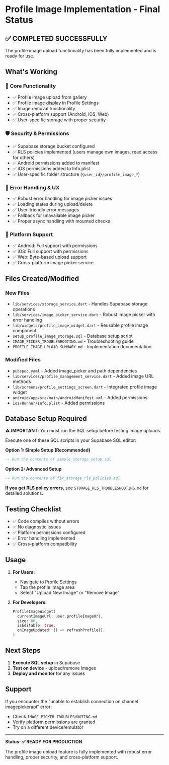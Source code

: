# Profile Image Implementation - Final Status

## ✅ **COMPLETED SUCCESSFULLY**

The profile image upload functionality has been fully implemented and is ready for use.

## **What's Working**

### 🔧 **Core Functionality**
- ✅ Profile image upload from gallery
- ✅ Profile image display in Profile Settings
- ✅ Image removal functionality
- ✅ Cross-platform support (Android, iOS, Web)
- ✅ User-specific storage with proper security

### 🛡️ **Security & Permissions**
- ✅ Supabase storage bucket configured
- ✅ RLS policies implemented (users manage own images, read access for others)
- ✅ Android permissions added to manifest
- ✅ iOS permissions added to Info.plist
- ✅ User-specific folder structure (`{user_id}/profile_image_*`)

### 🚀 **Error Handling & UX**
- ✅ Robust error handling for image picker issues
- ✅ Loading states during upload/delete
- ✅ User-friendly error messages
- ✅ Fallback for unavailable image picker
- ✅ Proper async handling with mounted checks

### 📱 **Platform Support**
- ✅ Android: Full support with permissions
- ✅ iOS: Full support with permissions  
- ✅ Web: Byte-based upload support
- ✅ Cross-platform image picker service

## **Files Created/Modified**

### **New Files**
- `lib/services/storage_service.dart` - Handles Supabase storage operations
- `lib/services/image_picker_service.dart` - Robust image picker with error handling
- `lib/widgets/profile_image_widget.dart` - Reusable profile image component
- `setup_profile_image_storage.sql` - Database setup script
- `IMAGE_PICKER_TROUBLESHOOTING.md` - Troubleshooting guide
- `PROFILE_IMAGE_UPLOAD_SUMMARY.md` - Implementation documentation

### **Modified Files**
- `pubspec.yaml` - Added image_picker and path dependencies
- `lib/services/profile_management_service.dart` - Added image URL methods
- `lib/screens/profile_settings_screen.dart` - Integrated profile image widget
- `android/app/src/main/AndroidManifest.xml` - Added permissions
- `ios/Runner/Info.plist` - Added permissions

## **Database Setup Required**

⚠️ **IMPORTANT**: You must run the SQL setup before testing image uploads.

Execute one of these SQL scripts in your Supabase SQL editor:

**Option 1: Simple Setup (Recommended)**
```sql
-- Run the contents of simple_storage_setup.sql
```

**Option 2: Advanced Setup**
```sql
-- Run the contents of fix_storage_rls_policies.sql
```

**If you get RLS policy errors**, see `STORAGE_RLS_TROUBLESHOOTING.md` for detailed solutions.

## **Testing Checklist**

- ✅ Code compiles without errors
- ✅ No diagnostic issues
- ✅ Platform permissions configured
- ✅ Error handling implemented
- ✅ Cross-platform compatibility

## **Usage**

1. **For Users:**
   - Navigate to Profile Settings
   - Tap the profile image area
   - Select "Upload New Image" or "Remove Image"

2. **For Developers:**
   ```dart
   ProfileImageWidget(
     currentImageUrl: user.profileImageUrl,
     size: 80,
     isEditable: true,
     onImageUpdated: () => refreshProfile(),
   )
   ```

## **Next Steps**

1. **Execute SQL setup** in Supabase
2. **Test on device** - upload/remove images
3. **Deploy and monitor** for any issues

## **Support**

If you encounter the "unable to establish connection on channel imagepickerapi" error:
- Check `IMAGE_PICKER_TROUBLESHOOTING.md`
- Verify platform permissions are granted
- Try on a different device/emulator

---

**Status: ✅ READY FOR PRODUCTION**

The profile image upload feature is fully implemented with robust error handling, proper security, and cross-platform support.